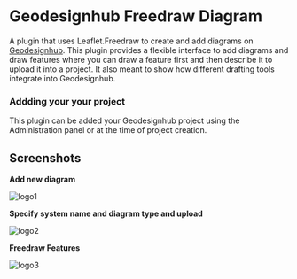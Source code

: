 # Geodesignhub Freedraw Diagram
A plugin that uses Leaflet.Freedraw to create and add diagrams on [Geodesignhub](https://www.geodesignhub.com/). This plugin provides a flexible interface to add diagrams and draw features where you can draw a feature first and then describe it to upload it into a project. It also meant to show how different drafting tools integrate into Geodesignhub. 

### Addding your your project
This plugin can be added your Geodesignhub project using the Administration panel or at the time of project creation.  


## Screenshots
**Add new diagram**

![logo1](https://i.imgur.com/oW8uId3.jpg)

**Specify system name and diagram type and upload**

![logo2](https://i.imgur.com/xf8z2gF.jpg)

**Freedraw Features**

![logo3](https://i.imgur.com/aEPvu1d.jpg)
